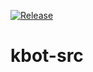 [![Release](https://github.com/vkamlov/kbot-src/actions/workflows/release.yml/badge.svg)](https://github.com/vkamlov/kbot-src/actions/workflows/release.yml)
# kbot-src
